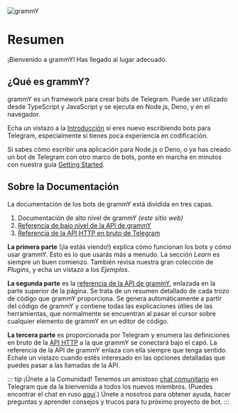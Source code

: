 ![grammY](/images/grammY.svg)

# Resumen

¡Bienvenido a grammY!
Has llegado al lugar adecuado.

## ¿Qué es grammY?

grammY es un framework para crear bots de Telegram.
Puede ser utilizado desde TypeScript y JavaScript y se ejecuta en Node.js, Deno, y en el navegador.

Echa un vistazo a la [Introducción](./introduction) si eres nuevo escribiendo bots para Telegram, especialmente si tienes poca experiencia en codificación.

Si sabes cómo escribir una aplicación para Node.js o Deno, o ya has creado un bot de Telegram con otro marco de bots, ponte en marcha en minutos con nuestra guía [Getting Started](./getting-started).

## Sobre la Documentación

La documentación de los bots de grammY está dividida en tres capas.

1. Documentación de alto nivel de grammY _(este sitio web)_
2. [Referencia de bajo nivel de la API de grammY](https://deno.land/x/grammy/mod.ts)
3. [Referencia de la API HTTP en bruto de Telegram](https://core.telegram.org/bots/api)

**La primera parte** (¡la estás viendo!) explica cómo funcionan los bots y cómo usar grammY.
Esto es lo que usarás más a menudo.
La sección _Learn_ es siempre un buen comienzo.
También revisa nuestra gran colección de _Plugins_, y echa un vistazo a los _Ejemplos_.

**La segunda parte** es la [referencia de la API de grammY](https://deno.land/x/grammy/mod.ts), enlazada en la parte superior de la página.
Se trata de un resumen detallado de cada trozo de código que grammY proporciona.
Se genera automáticamente a partir del código de grammY y contiene todas las explicaciones útiles de las herramientas, que normalmente se encuentran al pasar el cursor sobre cualquier elemento de grammY en un editor de código.

**La tercera parte** es proporcionada por Telegram y enumera las definiciones en bruto de la [API HTTP](https://core.telegram.org/bots/api) a la que grammY se conectará bajo el capó.
La referencia de la API de grammY enlaza con ella siempre que tenga sentido.
Échale un vistazo cuando estés interesado en las opciones detalladas que puedes pasar a las llamadas de la API.

::: tip ¡Únete a la Comunidad!
Tenemos un amistoso [chat comunitario](https://t.me/grammyjs) en Telegram que da la bienvenida a todos los nuevos miembros. (Puedes encontrar el chat en ruso [aquí](https://t.me/grammyjs_ru).)
Únete a nosotros para obtener ayuda, hacer preguntas y aprender consejos y trucos para tu próximo proyecto de bot.
:::
